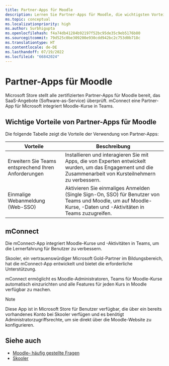 ```yaml
---
title: Partner-Apps für Moodle
description: Lernen Sie Partner-Apps für Moodle, die wichtigsten Vorteile von Partner-Apps für Moodle, SaaS-Angebote und mConnect kennen. Aktivieren Sie Single Sign-On SSO für Benutzer von Teams.
ms.topic: conceptual
ms.localizationpriority: high
ms.author: Surbhigupta
ms.openlocfilehash: f4a74db41284b92197f52bc95de35c9eb5176b80
ms.sourcegitcommit: 79d525c0be309200e930cdd942bc2c753d0b718c
ms.translationtype: HT
ms.contentlocale: de-DE
ms.lasthandoff: 07/19/2022
ms.locfileid: "66842024"
---
```

# <a name="partner-apps-for-moodle"></a>Partner-Apps für Moodle

Microsoft Store stellt alle zertifizierten Partner-Apps für Moodle bereit, das SaaS-Angebote (Software-as-Service) überprüft. mConnect eine Partner-App für Microsoft integriert Moodle-Kurse in Teams.

## <a name="key-benefits-of-partner-apps-for-moodle"></a>Wichtige Vorteile von Partner-Apps für Moodle

Die folgende Tabelle zeigt die Vorteile der Verwendung von Partner-Apps:

|Vorteile| Beschreibung|
|----------|------------|
|Erweitern Sie Teams entsprechend Ihren Anforderungen| Installieren und interagieren Sie mit Apps, die von Experten entwickelt wurden, um das Engagement und die Zusammenarbeit von Kursteilnehmern zu verbessern.|
|Einmalige Webanmeldung (Web-SSO)| Aktivieren Sie einmaliges Anmelden (Single Sign-On, SSO) für Benutzer von Teams und Moodle, um auf Moodle-Kurse, -Daten und -Aktivitäten in Teams zuzugreifen.|

## <a name="mconnect"></a>mConnect

Die mConnect-App integriert Moodle-Kurse und -Aktivitäten in Teams, um die Lernerfahrung für Benutzer zu verbessern.

Skooler, ein vertrauenswürdiger Microsoft Gold-Partner im Bildungsbereich, hat die mConnect-App entwickelt und bietet die erforderliche Unterstützung.

mConnect ermöglicht es Moodle-Administratoren, Teams für Moodle-Kurse automatisch einzurichten und alle Features für jeden Kurs in Moodle verfügbar zu machen.

>[!NOTE]
>Diese App ist in Microsoft Store für Benutzer verfügbar, die über ein bereits vorhandenes Konto bei Skooler verfügen und es benötigt Administratorzugriffsrechte, um sie direkt über die Moodle-Website zu konfigurieren.
  
<!-- Watch the following video to understand how to get started with mConnect and Teams: -->

<!-- > [!VIDEO unavailable] -->

## <a name="see-also"></a>Siehe auch

* [Moodle– häufig gestellte Fragen](faqs.md)
* [Skooler](https://skooler.com/mconnect/how-to/)
